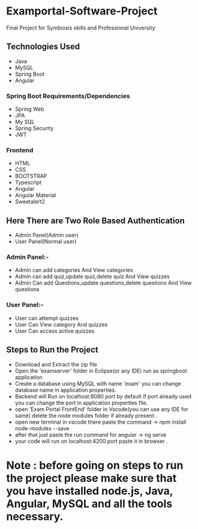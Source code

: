 # Examportal-Software-Project
Final Project for Symbiosis skills and Professional University

## Technologies Used
* Java 
* MySQL
* Spring Boot
* Angular 
### Spring Boot Requirements/Dependencies
* Spring Web
* JPA
* My SQL
* Spring Security
* JWT 
### Frontend
* HTML
* CSS
* BOOTSTRAP
* Typescript
* Angular
* Angular Material
* Sweetalert2

## Here There are Two Role Based Authentication
* Admin Panel(Admin user)
* User Panel(Normal user)
### Admin Panel:- 
* Admin can add categories And View categories
* Admin can add quiz,update quiz,delete quiz And View quizzes 
* Admin Can add Questions,update questions,delete questions And View questions
### User Panel:-
* User can attempt quizzes
* User Can View category And quizzes
* User Can access active quizzes

## Steps to Run the Project
* Download and Extract the zip file
* Open the 'examserver' folder in Eclipse(or any IDE) run as springboot application
* Create a database using MySQL with name 'exam' you can change database name in application properties.
* Backend will Run on localhost:8080 port by default if port already used you can change the port in application properties file.
* open 'Exam Portal FrontEnd' folder in Vscode(you can use any IDE for same) delete the node modules folder if already present .
* open new terminal in vscode there paste the command -> npm install node-modules --save
* after that just paste the run command for angular -> ng serve 
* your code will run on localhost:4200 port paste it in browser .

# Note : before going on steps to run the project please make sure that you have installed node.js, Java, Angular, MySQL and all the tools necessary.
